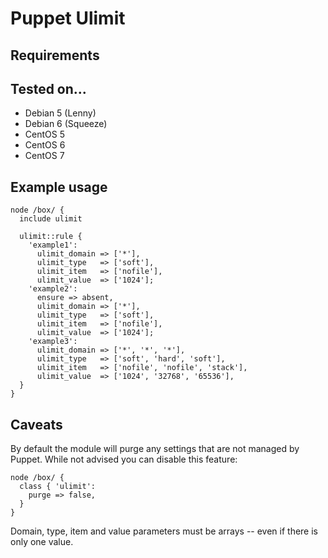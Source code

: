# Puppet Ulimit

## Requirements

## Tested on...

* Debian 5 (Lenny)
* Debian 6 (Squeeze)
* CentOS 5
* CentOS 6
* CentOS 7

## Example usage

    node /box/ {
      include ulimit

      ulimit::rule {
        'example1':
          ulimit_domain => ['*'],
          ulimit_type   => ['soft'],
          ulimit_item   => ['nofile'],
          ulimit_value  => ['1024'];
        'example2':
          ensure => absent,
          ulimit_domain => ['*'],
          ulimit_type   => ['soft'],
          ulimit_item   => ['nofile'],
          ulimit_value  => ['1024'];
        'example3':
          ulimit_domain => ['*', '*', '*'],
          ulimit_type   => ['soft', 'hard', 'soft'],
          ulimit_item   => ['nofile', 'nofile', 'stack'],
          ulimit_value  => ['1024', '32768', '65536'],
      }
    }

## Caveats

By default the module will purge any settings that are not managed by Puppet.
While not advised you can disable this feature:

    node /box/ {
      class { 'ulimit':
        purge => false,
      }
    }

Domain, type, item and value parameters must be arrays -- even if there is only one value.

